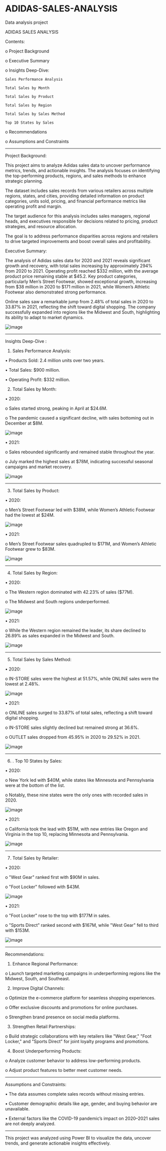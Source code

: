 # ADIDAS-SALES-ANALYSIS

Data analysis project

ADIDAS SALES ANALYSIS

Contents:

o	Project Background

o	Executive Summary

o	Insights Deep-Dive:

	Sales Performance Analysis

	Total Sales by Month

	Total Sales by Product

	Total Sales by Region

	Total Sales by Sales Method

	Top 10 States by Sales
 
o Recommendations

o Assumptions and Constraints
________________________________________

Project Background:

This project aims to analyze Adidas sales data to uncover performance metrics, trends, and actionable insights. The analysis focuses on identifying the top-performing products, regions, and sales methods to enhance strategic planning.

The dataset includes sales records from various retailers across multiple regions, states, and cities, providing detailed information on product categories, units sold, pricing, and financial performance metrics like operating profit and margin.

The target audience for this analysis includes sales managers, regional heads, and executives responsible for decisions related to pricing, product strategies, and resource allocation.

The goal is to address performance disparities across regions and retailers to drive targeted improvements and boost overall sales and profitability.

Executive Summary:

The analysis of Adidas sales data for 2020 and 2021 reveals significant growth and recovery, with total sales increasing by approximately 294% from 2020 to 2021. Operating profit reached $332 million, with the average product price remaining stable at $45.2.
Key product categories, particularly Men’s Street Footwear, showed exceptional growth, increasing from $38 million in 2020 to $171 million in 2021, while Women’s Athletic Footwear also demonstrated strong performance.

Online sales saw a remarkable jump from 2.48% of total sales in 2020 to 33.87% in 2021, reflecting the shift toward digital shopping. The company successfully expanded into regions like the Midwest and South, highlighting its ability to adapt to market dynamics.

![image](https://github.com/user-attachments/assets/c465f98c-384f-4dae-b562-cff0f1dd5f47)
______________________________________________________________________________________________________

Insights Deep-Dive :

1. Sales Performance Analysis:
   
•	Products Sold: 2.4 million units over two years.

•	Total Sales: $900 million.

•	Operating Profit: $332 million.

2. Total Sales by Month:

•	2020: 

o	Sales started strong, peaking in April at $24.6M.

o	The pandemic caused a significant decline, with sales bottoming out in December at $8M.

![image](https://github.com/user-attachments/assets/ec0017e9-5711-4857-97ef-b572e996d2e6)

•	2021: 

o	Sales rebounded significantly and remained stable throughout the year.

o	July marked the highest sales at $78M, indicating successful seasonal campaigns and market recovery.

![image](https://github.com/user-attachments/assets/121d2c15-ad3d-432e-be46-19bf4c1c1ec7)

______________________________________________________________________________________________________
3. Total Sales by Product:

•	2020: 

o	Men’s Street Footwear led with $38M, while Women’s Athletic Footwear had the lowest at $24M.

![image](https://github.com/user-attachments/assets/6796167e-60ce-4a60-a83e-8c702cf3ddb5)

•	2021: 

o	Men’s Street Footwear sales quadrupled to $171M, and Women’s Athletic Footwear grew to $83M.

![image](https://github.com/user-attachments/assets/d4f517d6-07ac-4a24-9788-60d3f002f3ef)

______________________________________________________________________________________________________
4. Total Sales by Region:
   
•	2020: 

o	The Western region dominated with 42.23% of sales ($77M).

o	The Midwest and South regions underperformed.

![image](https://github.com/user-attachments/assets/4c13fc2c-1cae-48da-86e5-53732660f450)

•	2021: 

o	While the Western region remained the leader, its share declined to 26.89% as sales expanded in the Midwest and South.

![image](https://github.com/user-attachments/assets/65302554-980b-4094-94a0-b2d4d8a7ed3a)

______________________________________________________________________________________________________
5. Total Sales by Sales Method:
   
•	2020: 

o	IN-STORE sales were the highest at 51.57%, while ONLINE sales were the lowest at 2.48%.

![image](https://github.com/user-attachments/assets/7fc0a1ff-8c5f-4245-91ae-be602f96177e)

•	2021: 

o	ONLINE sales surged to 33.87% of total sales, reflecting a shift toward digital shopping.

o	IN-STORE sales slightly declined but remained strong at 36.6%.

o	OUTLET sales dropped from 45.95% in 2020 to 29.52% in 2021.

![image](https://github.com/user-attachments/assets/dcf34eb7-6c16-45f5-82c1-ee6967b56064)

______________________________________________________________________________________________________

6. . Top 10 States by Sales:
   
•	2020: 

o	New York led with $40M, while states like Minnesota and Pennsylvania were at the bottom of the list.

o	Notably, these nine states were the only ones with recorded sales in 2020.

![image](https://github.com/user-attachments/assets/8343dd1d-6058-4297-bf64-66df1fd5339c)

•	2021: 

o	California took the lead with $51M, with new entries like Oregon and Virginia in the top 10, replacing Minnesota and Pennsylvania.

![image](https://github.com/user-attachments/assets/83e7349a-789f-4ea2-a736-9c01545f3a95)

______________________________________________________________________________________________________

7. Total Sales by Retailer:
   
•	2020: 

o	"West Gear" ranked first with $90M in sales.

o	"Foot Locker" followed with $43M.

![image](https://github.com/user-attachments/assets/8f294d0e-f8d5-498c-babb-b59dfc952bd8)

•	2021: 

o	"Foot Locker" rose to the top with $177M in sales.

o	"Sports Direct" ranked second with $167M, while "West Gear" fell to third with $153M.

![image](https://github.com/user-attachments/assets/659eeb79-7d69-49d5-b9d1-f0b8bb0e5a3c)

______________________________________________________________________________________________________

Recommendations:

1.	Enhance Regional Performance:
   
o	Launch targeted marketing campaigns in underperforming regions like the Midwest, South, and Southeast.

2.	Improve Digital Channels:

o	Optimize the e-commerce platform for seamless shopping experiences.

o	Offer exclusive discounts and promotions for online purchases.

o	Strengthen brand presence on social media platforms.

3.	Strengthen Retail Partnerships:
   
o	Build strategic collaborations with key retailers like "West Gear," "Foot Locker," and "Sports Direct" for joint loyalty programs and promotions.

4.	Boost Underperforming Products:
   
o	Analyze customer behavior to address low-performing products.

o	Adjust product features to better meet customer needs.
________________________________________
Assumptions and Constraints:

•	The data assumes complete sales records without missing entries.

•	Customer demographic details like age, gender, and buying behavior are unavailable.

•	External factors like the COVID-19 pandemic’s impact on 2020–2021 sales are not deeply analyzed.

________________________________________

This project was analyzed using Power BI to visualize the data, uncover trends, and generate actionable insights effectively.







